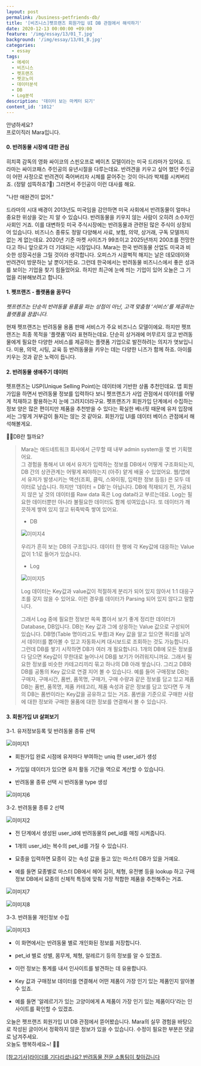 ```yaml
---
layout: post
permalink: /business-petfriends-db/
title: '[비즈니스]펫프랜즈 회원가입 UI DB 관점에서 해석하기'
date: 2020-12-13 00:00:00 +09:00
feature: '/img/essay/13/01_T.jpg'
background: '/img/essay/13/01_B.jpg'
categories:
  - essay
tags:
  - 에세이
  - 비즈니스
  - 펫프랜즈
  - 펫코노미
  - 데이터분석
  - DB
  - Log분석
description: '데이터 보는 마케터 되기'
content_id: '1012'
---
```


안녕하세요?<br>프로이직러 Mara입니다.

#### 0. 반려동물 시장에 대한 관심

히치콕 감독의 영화 싸이코의 스핀오프로 베이츠 모텔이라는 미국 드라마가 있어요. 드라마는 싸이코패스 주인공의 유년시절을 다루는데요. 반려견을 키우고 싶어 했던 주인공이 어떤 사정으로 반려견이 죽어버리자 시체를 묻어주는 것이 아니라 박제를 시켜버리죠. (정말 섬뜩하죠?🙁) 그러면서 주인공이 이런 대사를 해요.

"나만 애완견이 없어."

 드라마의 시대 배경이 2013년도 미국임을 감안하면 미국 사회에서 반려동물이 얼마나 중요한 위상을 갖는 지 알 수 있습니다. 반려동물을 키우지 않는 사람이 오히려 소수자인 사회인 거죠. 이를 대변하듯 미국 주식시장에는 반려동물과 관련된 많은 주식이 상장되어 있습니다. 비즈니스 종류도 정말 다양해서 사료, 보험, 의약, 상거래, 구독 모델까지 없는 게 없는데요. 2020년 기준 마켓 사이즈가 99조이고 2025년까지 200조를 전망한다고 하니 앞으로가 더 기대되는 시장입니다. Mara는 한국 반려동물 산업도 미국과 비슷한 성장곡선을 그릴 것이라 생각합니다. 오피스가 시끌벅적 해지는 날은 데모데이와 반려견이 방문하는 날 뿐이거든요. 그런데 한국에서는 반려동물 비즈니스에서 좋은 성과를 보이는 기업을 찾기 힘들었어요. 하지만 최근에 눈에 띄는 기업이 있어 오늘은 그 기업을 리뷰해보려고 합니다. 

#### 1. 펫프랜즈 - 플랫폼을 꿈꾸다 

*펫프렌즈는 단순히 반려동물 용품을 파는 상점이 아닌, 고객 맞춤형 ‘서비스’를 제공하는 플랫폼을 꿈꿉니다.*

 현재 펫프랜즈는 반려동물 용품 판매 서비스가 주요 비즈니스 모델이에요. 하지만 펫프랜즈는 최종 목적을 '플랫폼'이라 표현하는데요. 단순히 상거래에 머무르지 않고 반려동물에게 필요한 다양한 서비스를 제공하는 플랫폼 기업으로 발전하려는 의지가 엿보입니다. 미용, 의약, 시팅, 교육 등 반려동물을 키우는 데는 다양한 니즈가 함께 하죠. 아이를 키우는 것과 같은 노력이 듭니다.  

#### 2. 반려동물 생애주기 데이터

펫프랜즈는 USP(Unique Selling Point)는 데이터에 기반한 상품 추천인데요. 앱 회원가입을 하면서 반려동물 정보를 입력하다 보니 펫프랜즈가 사업 관점에서 데이터를 어떻게 적재하고 활용하는지 눈에 그려지더라구요. 펫프랜즈가 회원가입 단계에서 수집하는 정보 양은 많은 편이지만 제품을 추천받을 수 있다는 확실한 베너핏 때문에 유저 입장에서는 그렇게 거부감이 들지는 않는 것 같아요. 회원가입 UI를 데이터 베이스 관점에서 해석해볼게요.

 🙋‍♀️DB란 뭘까요?

> Mara는 애드네트워크 회사에서 근무할 때 내부 admin system을 몇 번 기획했어요.<BR>
> 그 경험을 통해서 UI 에서 유저가 입력하는 정보를 DB에서 어떻게 구조화되는지, DB 간의 상관관계는 어떻게 짜야하는지 (아주) 얕게 배울 수 있었어요. 웹/앱에서 유저가 발생시키는 액션(조회, 클릭, 스와이핑, 입력한 정보 등등) 은 모두 데이터로 남습니다. 하지만 '데이터 = DB'는 아닙니다. DB에 적재되기 전, 가공되지 않은 날 것의 데이터를 Raw data 혹은 Log data라고 부르는데요. Log는 필요한 데이터뿐만 아니라 불필요한 데이터도 함께 섞여있습니다. 또 데이터가 깨끗하게 쌓여 있지 않고 뒤죽박죽 쌓여 있어요.  
>
> - DB
>
> ![이미지4](/img/essay/13/04.JPG)
>
> 우리가 흔히 보는 DB의 구조입니다. 데이터 한 행에 각 Key값에 대응하는 Value 값이 1:1로 들어가 있습니다.
>
> - Log 
>
> ![이미지5](/img/essay/13/05.JPG)
>
>  Log 데이터는 Key값과 value값이 적절하게 분리가 되어 있지 않아서 1:1 대응구조를 갖지 않을 수 있어요. 이런 경우를 데이터가 Parsing 되어 있지 않다고 말합니다.
>
>  그래서 Log 중에 필요한 정보만 쏙쏙 뽑아서 보기 좋게 정리한 데이터가 Database, DB입니다. DB는 Key 값과 그에 상응하는 Value 값으로 구성되어 있습니다. DB명(Table 명이라고도 부름)과 Key 값을 알고 있으면 쿼리를 날려서 데이터를 뽑아볼 수 있고 자동화시켜 대시보드로 조회하는 것도 가능합니다.  그런데 DB를 쌓기 시작하면 DB가 여러 개 필요합니다. 1개의 DB에 모든 정보를 다 담으면 Key값이 무한대로 늘어나서 DB를 보기가 어려워지니까요. 그래서 필요한 정보를 비슷한 카테고리끼리 묶고 하나의 DB 아래 쌓습니다. 그리고 DB와 DB를 공통의 Key 값으로 연결 지어 볼 수 있습니다. 예를 들어 구매정보 DB는 구매자, 구매시간, 품번, 품목명, 구매가, 구매 수량과 같은 정보를 담고 있고 제품 DB는 품번, 품목명, 제품 카테고리, 제품 속성과 같은 정보를 담고 있다면 두 개의 DB는 품번이라는 Key값을 공유하고 있는 거죠. 품번을 기준으로 구매한 사람에 대한 정보와 구매한 물품에 대한 정보를 연결해서 볼 수 있습니다.

#### 3. 회원가입 UI 살펴보기

3-1. 유저정보등록 및 반려동물 종류 선택

![이미지1](/img/essay/13/01.JPG)

- 회원가입 완료 시점에 유저마다 부여하는 uniq 한 user_id가 생성

- 가입일 데이터가 있으면 유저 활동 기간을 역으로 계산할 수 있습니다.

- 반려동물 종류 선택 시 반려동물 type 생성

 ![이미지6](/img/essay/13/06.JPG)

 3-2. 반려동물 종류 2 선택

![이미지2](/img/essay/13/02.JPG)

- 전 단계에서 생성된 user_id에 반려동물의 pet_id를 매칭 시켜줍니다.

- 1개의 user_id는 복수의 pet_id를 가질 수 있습니다.

- 묘종을 입력하면 묘종이 갖는 속성 값을 들고 있는 마스터 DB가 있을 거예요.

- 예를 들면 묘종별로 마스터 DB에서 헤어 길이, 체형, 유전병 등을 lookup 하고 구매 정보 DB에서 묘종의 신체적 특징에 맞춰 가장 적합한 제품을 추천해주는 거죠.

![이미지7](/img/essay/13/07.PNG)

![이미지8](/img/essay/13/08.PNG)

  3-3. 반려동물 개인정보 수집

![이미지3](/img/essay/13/03.JPG)

-  이 화면에서는 반려동물 별로 개인화된 정보를 저장합니다.

- pet_id 별로 성별, 몸무게, 체형, 알레르기 등의 정보를 알 수 있겠죠.

- 이런 정보는 통계를 내서 인사이트를 발견하는 데 유용합니다.

- Key 값과 구매정보 데이터를 연결해서 어떤 제품이 가장 인기 있는 제품인지 알아볼 수 있죠.

- 예를 들면 '알레르기가 있는 고양이에게 A 제품이 가장 인기 있는 제품이다'라는 인사이트를 확인할 수 있겠죠. 

오늘은 펫프랜즈 회원가입 UI DB 관점에서 뜯어봤습니다.
Mara의 실무 경험을 바탕으로 작성된 글이어서 정확하지 않은 정보가 있을 수 있습니다. 수정이 필요한 부분은 댓글로 남겨주세요.<br>
오늘도 행복하세요~! 🙋‍♀️

[[참고기사]라이더를 기다리셨나요? 반려동물 전문 소통팀이 찾아갑니다]( http://inthenews.co.kr/article-6815/)